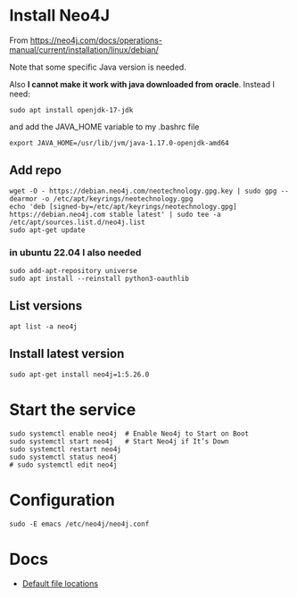 # Install Neo4J

From <https://neo4j.com/docs/operations-manual/current/installation/linux/debian/>

Note that some specific Java version is needed.

Also __I cannot make it work with java downloaded from oracle__.
Instead I need:

    sudo apt install openjdk-17-jdk

and add the JAVA_HOME variable to my .bashrc file

    export JAVA_HOME=/usr/lib/jvm/java-1.17.0-openjdk-amd64



## Add repo

    wget -O - https://debian.neo4j.com/neotechnology.gpg.key | sudo gpg --dearmor -o /etc/apt/keyrings/neotechnology.gpg
    echo 'deb [signed-by=/etc/apt/keyrings/neotechnology.gpg] https://debian.neo4j.com stable latest' | sudo tee -a /etc/apt/sources.list.d/neo4j.list
    sudo apt-get update

### in ubuntu 22.04 I also needed

    sudo add-apt-repository universe
    sudo apt install --reinstall python3-oauthlib

## List versions

    apt list -a neo4j

## Install latest version

    sudo apt-get install neo4j=1:5.26.0
    
    
# Start the service

    sudo systemctl enable neo4j  # Enable Neo4j to Start on Boot
    sudo systemctl start neo4j   # Start Neo4j if It’s Down
    sudo systemctl restart neo4j
    sudo systemctl status neo4j
    # sudo systemctl edit neo4j

# Configuration

    sudo -E emacs /etc/neo4j/neo4j.conf


# Docs

- [Default file locations](https://neo4j.com/docs/operations-manual/current/configuration/file-locations/)


